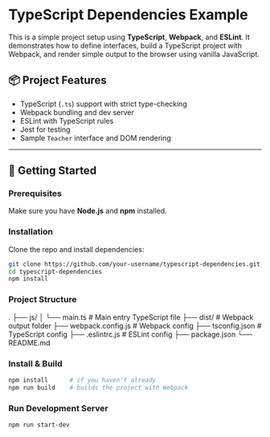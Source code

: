 # TypeScript Dependencies Example

This is a simple project setup using **TypeScript**, **Webpack**, and **ESLint**. It demonstrates how to define interfaces, build a TypeScript project with Webpack, and render simple output to the browser using vanilla JavaScript.

## 📦 Project Features

- TypeScript (`.ts`) support with strict type-checking
- Webpack bundling and dev server
- ESLint with TypeScript rules
- Jest for testing
- Sample `Teacher` interface and DOM rendering

---

## 🚀 Getting Started

### Prerequisites

Make sure you have **Node.js** and **npm** installed.

### Installation

Clone the repo and install dependencies:

```bash
git clone https://github.com/your-username/typescript-dependencies.git
cd typescript-dependencies
npm install

```

### Project Structure

.
├── js/
│ └── main.ts # Main entry TypeScript file
├── dist/ # Webpack output folder
├── webpack.config.js # Webpack config
├── tsconfig.json # TypeScript config
├── .eslintrc.js # ESLint config
├── package.json
└── README.md

### Install & Build

```bash
npm install      # if you haven't already
npm run build    # builds the project with Webpack
```

### Run Development Server

```bash
npm run start-dev
```
